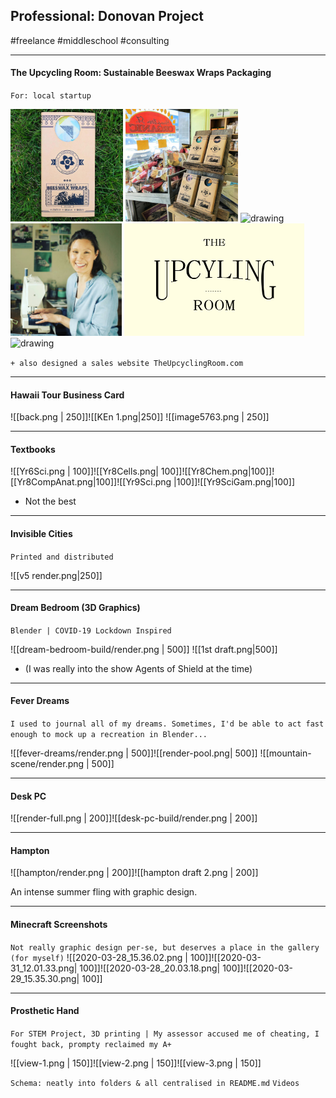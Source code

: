## Professional: Donovan Project 
#freelance #middleschool #consulting

---
#### The Upcycling Room: Sustainable Beeswax Wraps Packaging
`For: local startup`

<img src="freelance/anita/anita-1.JPG" alt="drawing" height="180"/> <img src="freelance/anita/anita-3.JPG" alt="drawing" height="180"/> <img src="freelance/anita/Wax Seal Stamp PSD MockUp.png" alt="drawing" height="180"/> <img src="freelance/anita/Label Inspiration/Capture.PNG" alt="drawing" height="180"/> <img src="freelance/anita/render-3.png" alt="drawing" height="180"/> <img src="freelance/anita/Hanging-Wall-Sign-MockUp-3.png" alt="drawing" height="180"/> 

`+ also designed a sales website TheUpcyclingRoom.com`

---
#### Hawaii Tour Business Card

![[back.png | 250]]![[KEn 1.png|250]]
![[image5763.png | 250]]

---

#### Textbooks

![[Yr6Sci.png | 100]]![[Yr8Cells.png| 100]]![[Yr8Chem.png|100]]![[Yr8CompAnat.png|100]]![[Yr9Sci.png |100]]![[Yr9SciGam.png|100]]
- Not the best

---

#### Invisible Cities
`Printed and distributed`

![[v5 render.png|250]]

---

#### Dream Bedroom (3D Graphics)
`Blender | COVID-19 Lockdown Inspired`

![[dream-bedroom-build/render.png | 500]]
![[1st draft.png|500]]
- (I was really into the show Agents of Shield at the time)

---
#### Fever Dreams 
`I used to journal all of my dreams. Sometimes, I'd be able to act fast enough to mock up a recreation in Blender...`

![[fever-dreams/render.png | 500]]![[render-pool.png| 500]]
![[mountain-scene/render.png | 500]]


---

#### Desk PC

![[render-full.png | 200]]![[desk-pc-build/render.png | 200]]

---

#### Hampton

![[hampton/render.png | 200]]![[hampton draft 2.png | 200]]

An intense summer fling with graphic design.

---

#### Minecraft Screenshots
`Not really graphic design per-se, but deserves a place in the gallery (for myself)`
![[2020-03-28_15.36.02.png | 100]]![[2020-03-31_12.01.33.png| 100]]![[2020-03-28_20.03.18.png| 100]]![[2020-03-29_15.35.30.png| 100]]

---

#### Prosthetic Hand
`For STEM Project, 3D printing | My assessor accused me of cheating, I fought back, prompty reclaimed my A+`

![[view-1.png | 150]]![[view-2.png | 150]]![[view-3.png | 150]]






`Schema: neatly into folders & all centralised in README.md`
`Videos`
